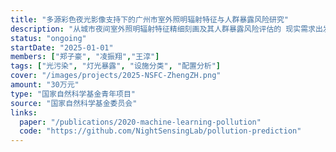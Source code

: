 ```yaml
---
title: "多源彩色夜光影像支持下的广州市室外照明辐射特征与人群暴露风险研究"
description: "从城市夜间室外照明辐射特征精细刻画及其人群暴露风险评估的 现实需求出发，通过联合国际空间站(ISS)夜景照片、SDGSAT-1 彩色夜光影像揭 示广州市主城区室外照明辐射的强度与光谱特征。在此基础上，结合原位实测数 据、地理时空大数据开展室外照明的设施类型识别与人群暴露风险评估。"
status: "ongoing"
startDate: "2025-01-01"
members: ["郑子豪", "凌振翔","王淳"]
tags: ["光污染", "灯光暴露", "设施分类", "配置分析"]
cover: "/images/projects/2025-NSFC-ZhengZH.png"
amount: "30万元"
type: "国家自然科学基金青年项目"
source: "国家自然科学基金委员会"
links:
  paper: "/publications/2020-machine-learning-pollution"
  code: "https://github.com/NightSensingLab/pollution-prediction"
---
```

